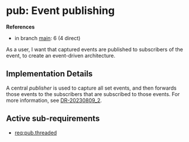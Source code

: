 # pub: Event publishing

**References**

- in branch [main](https://github.com/mhatzl/evident/tree/main): 6 (4 direct)

As a user, I want that captured events are published to subscribers of the event, to create an event-driven architecture.

## Implementation Details

A central *publisher* is used to capture all set events, and then forwards those events to the subscribers that are subscribed to those events.
For more information, see [DR-20230809_2](6-DR-20230809_2).

## Active sub-requirements

- [req:pub.threaded](5-REQ-pub.threaded)
